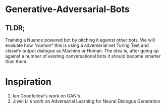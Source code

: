 # Generative-Adversarial-Bots

## TLDR;
Training a Nuance powered bot by pitching it against other bots. We will evaluate how *"Human"* this is  using a adverserial  net Turing Test and classify output dialogue as Machine or Human. The idea is, after going up against a number of existing conversational bots it should become smarter than them.

# Inspiration
1. Ian Goodfellow's work on GAN's 
2. Jiwei Li's work on Adversarial Learning for Neural Dialogue Generation



